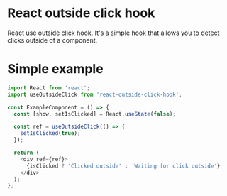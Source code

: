 # React outside click hook

React use outside click hook. It's a simple hook that allows you to detect clicks outside of a component.

# Simple example

```js
import React from 'react';
import useOutsideClick from 'react-outside-click-hook';

const ExampleComponent = () => {
  const [show, setIsClicked] = React.useState(false);

  const ref = useOutsideClick(() => {
    setIsClicked(true);
  });

  return (
    <div ref={ref}>
      {isClicked ? 'Clicked outside' : 'Waiting for click outside'}
    </div>
  );
};
```
